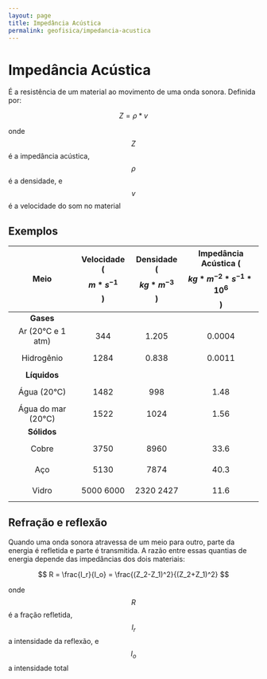 ```yaml
---
layout: page
title: Impedância Acústica
permalink: geofisica/impedancia-acustica
---
```


# Impedância Acústica

É a resistência de um material ao movimento de uma onda sonora. Definida por:


$$ Z = \rho * v$$

onde $$Z$$ é a impedância acústica, $$\rho$$ é a densidade, e $$v$$ é a velocidade do som no material

## Exemplos


|        Meio           | Velocidade ($$m * s^{-1}$$)   | Densidade   ($$kg * m^{-3}$$)     | Impedância Acústica   ($$kg * m^{-2} * s^{-1} * 10^6$$)   |
|:------------------:   |:---------------------------:  |:-----------------------------:    |:-------------------------------------------------------:  |
| **Gases**             |                               |                                   |                                                           |
| Ar (20°C e 1 atm)     |           $$344$$             |           $$1.205$$               |                        $$0.0004$$                         |
| Hidrogênio            |           $$1284$$            |           $$0.838$$               |                        $$0.0011$$                         |
| **Líquidos**          |                               |                                   |                                                           |
| Água (20°C)           |           $$1482$$            |            $$998$$                |                         $$1.48$$                          |
| Água do mar (20°C)    |           $$1522$$            |            $$1024$$               |                         $$1.56$$                          |
| **Sólidos**           |                               |                                   |                                                           |
| Cobre                 |           $$3750$$            |            $$8960$$               |                         $$33.6$$                          |
| Aço                   |           $$5130$$            |            $$7874$$               |                         $$40.3$$                          |
| Vidro                 |       $$5000 ~ 6000$$         |        $$2320 ~ 2427$$            |                         $$11.6$$                          |


## Refração e reflexão
Quando uma onda sonora atravessa de um meio para outro, parte da energia é refletida e parte é transmitida. A razão entre essas quantias de energia depende das impedâncias dos dois materiais:

$$ R = \frac{I_r}{I_o} = \frac{(Z_2-Z_1)^2}{(Z_2+Z_1)^2} $$

onde $$R$$ é a fração refletida, $$I_r$$ a intensidade da reflexão, e $$I_o$$ a intensidade total
